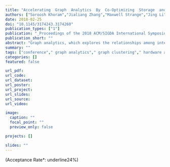 ```yaml
---
title: "Accelerating  Graph  Analytics  By  Co-Optimizing  Storage  and  Access  on  an FPGA-HMC Platform"
authors: ["Soroosh Khoram","Jialiang Zhang","Maxwell Strange","Jing Li"]
date: 2018-02-25
doi: "10.1145/3174243.3174260"
publication_types: ["1"]
publication: "_Proceedings of the 2018 ACM/SIGDA International Symposium on Field-Programmable Gate Arrays_"
publication_short: ""
abstract: "Graph analytics, which explores the relationships among interconnected entities, is becoming increasingly important due to its broad applicability, from machine learning to social sciences. However, due to the irregular data access patterns in graph computations, one major challenge for graph processing systems is performance. The algorithms, softwares, and hardwares that have been tailored for mainstream parallel applications are generally not effective for massive, sparse graphs from the real-world problems, due to their complex and irregular structures. To address the performance issues in large-scale graph analytics, we leverage the exceptional random access performance of the emerging Hybrid Memory Cube (HMC) combined with the flexibility and efficiency of modern FPGAs. In particular, we develop a collaborative software/hardware technique to perform a level-synchronized Breadth First Search (BFS) on a FPGA-HMC platform. From the software perspective, we develop an architecture-aware graph clustering algorithm that exploits the FPGA-HMC platform»s capability to improve data locality and memory access efficiency. From the hardware perspective, we further improve the FPGA-HMC graph processor architecture by designing a memory request merging unit to take advantage of the increased data locality resulting from graph clustering. We evaluate the performance of our BFS implementation using the AC-510 development kit from Micron and achieve $2.8 times$ average performance improvement compared to the latest FPGA-HMC based graph processing system over a set of benchmarks from a wide range of applications."
summary: ""
tags: ["conference"," graph analytics"," graph clustering"," hardware accelerators"," hybrid memory cube"," reconfigurable logic"," bfs"]
categories: []
featured: false

url_pdf:
url_code:
url_dataset:
url_poster:
url_project:
url_slides:
url_source:
url_video:

image:
  caption: ""
  focal_point: ""
  preview_only: false

projects: []

slides: ""
---
```


(Acceptance Rate*: underline24%)
